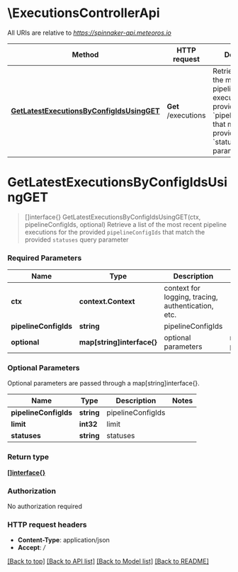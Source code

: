 # \ExecutionsControllerApi

All URIs are relative to *https://spinnaker-api.meteoros.io*

Method | HTTP request | Description
------------- | ------------- | -------------
[**GetLatestExecutionsByConfigIdsUsingGET**](ExecutionsControllerApi.md#GetLatestExecutionsByConfigIdsUsingGET) | **Get** /executions | Retrieve a list of the most recent pipeline executions for the provided &#x60;pipelineConfigIds&#x60; that match the provided &#x60;statuses&#x60; query parameter


# **GetLatestExecutionsByConfigIdsUsingGET**
> []interface{} GetLatestExecutionsByConfigIdsUsingGET(ctx, pipelineConfigIds, optional)
Retrieve a list of the most recent pipeline executions for the provided `pipelineConfigIds` that match the provided `statuses` query parameter

### Required Parameters

Name | Type | Description  | Notes
------------- | ------------- | ------------- | -------------
 **ctx** | **context.Context** | context for logging, tracing, authentication, etc.
  **pipelineConfigIds** | **string**| pipelineConfigIds | 
 **optional** | **map[string]interface{}** | optional parameters | nil if no parameters

### Optional Parameters
Optional parameters are passed through a map[string]interface{}.

Name | Type | Description  | Notes
------------- | ------------- | ------------- | -------------
 **pipelineConfigIds** | **string**| pipelineConfigIds | 
 **limit** | **int32**| limit | 
 **statuses** | **string**| statuses | 

### Return type

[**[]interface{}**](interface{}.md)

### Authorization

No authorization required

### HTTP request headers

 - **Content-Type**: application/json
 - **Accept**: */*

[[Back to top]](#) [[Back to API list]](../README.md#documentation-for-api-endpoints) [[Back to Model list]](../README.md#documentation-for-models) [[Back to README]](../README.md)

